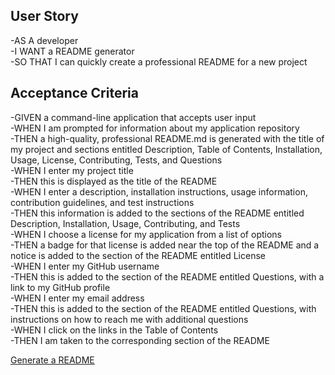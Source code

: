 
## User Story

-AS A developer  
-I WANT a README generator  
-SO THAT I can quickly create a professional README for a new project  


## Acceptance Criteria

-GIVEN a command-line application that accepts user input  
-WHEN I am prompted for information about my application repository  
-THEN a high-quality, professional README.md is generated with the title of my project and sections entitled Description, Table of Contents, Installation, Usage, License, Contributing, Tests, and Questions  
-WHEN I enter my project title  
-THEN this is displayed as the title of the README  
-WHEN I enter a description, installation instructions, usage information, contribution guidelines, and test instructions  
-THEN this information is added to the sections of the README entitled Description, Installation, Usage, Contributing, and Tests  
-WHEN I choose a license for my application from a list of options  
-THEN a badge for that license is added near the top of the README and a notice is added to the section of the README entitled License  
-WHEN I enter my GitHub username    
-THEN this is added to the section of the README entitled Questions, with a link to my GitHub profile  
-WHEN I enter my email address  
-THEN this is added to the section of the README entitled Questions, with instructions on how to reach me with additional questions  
-WHEN I click on the links in the Table of Contents  
-THEN I am taken to the corresponding section of the README  


[Generate a README](https://github.com/CarolHGray/Generate-A-ReadMe/tree/main/Develop)





